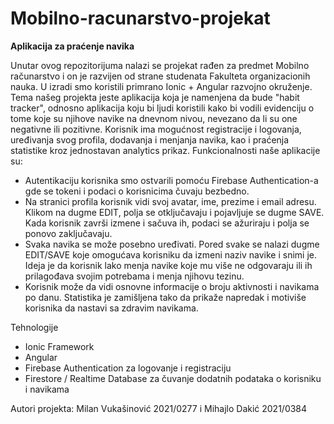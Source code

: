 # Mobilno-racunarstvo-projekat
**Aplikacija za praćenje navika**

Unutar ovog repozitorijuma nalazi se projekat rađen za predmet Mobilno računarstvo i on je razvijen od strane studenata Fakulteta organizacionih nauka. U izradi smo koristili primrano Ionic + Angular razvojno okruženje. Tema našeg projekta jeste aplikacija koja je namenjena da bude "habit tracker", odnosno aplikacija koju bi ljudi koristili kako bi vodili evidenciju o tome koje su njihove navike na dnevnom nivou, nevezano da li su one negativne ili pozitivne. Korisnik ima mogućnost registracije i logovanja, uređivanja svog profila, dodavanja i menjanja navika, kao i praćenja statistike kroz jednostavan analytics prikaz. 
Funkcionalnosti naše aplikacije su:
- Autentikaciju korisnika smo ostvarili pomoću Firebase Authentication-a gde se tokeni i podaci o korisnicima čuvaju bezbedno. 
- Na stranici profila korisnik vidi svoj avatar, ime, prezime i email adresu. Klikom na dugme EDIT, polja se otključavaju i pojavljuje se dugme SAVE. Kada korisnik završi izmene i sačuva ih, podaci se ažuriraju i polja se ponovo zaključavaju.
- Svaka navika se može posebno uređivati. Pored svake se nalazi dugme EDIT/SAVE koje omogućava korisniku da izmeni naziv navike i snimi je. Ideja je da korisnik lako menja navike koje mu više ne odgovaraju ili ih prilagođava svojim potrebama i menja njihovu tezinu.
- Korisnik može da vidi osnovne informacije o broju aktivnosti i navikama po danu. Statistika je zamišljena tako da prikaže napredak i motiviše korisnika da nastavi sa zdravim navikama.

Tehnologije
- Ionic Framework
- Angular
- Firebase Authentication za logovanje i registraciju
- Firestore / Realtime Database za čuvanje dodatnih podataka o korisniku i navikama

Autori projekta: Milan Vukašinović 2021/0277 i Mihajlo Dakić 2021/0384 
